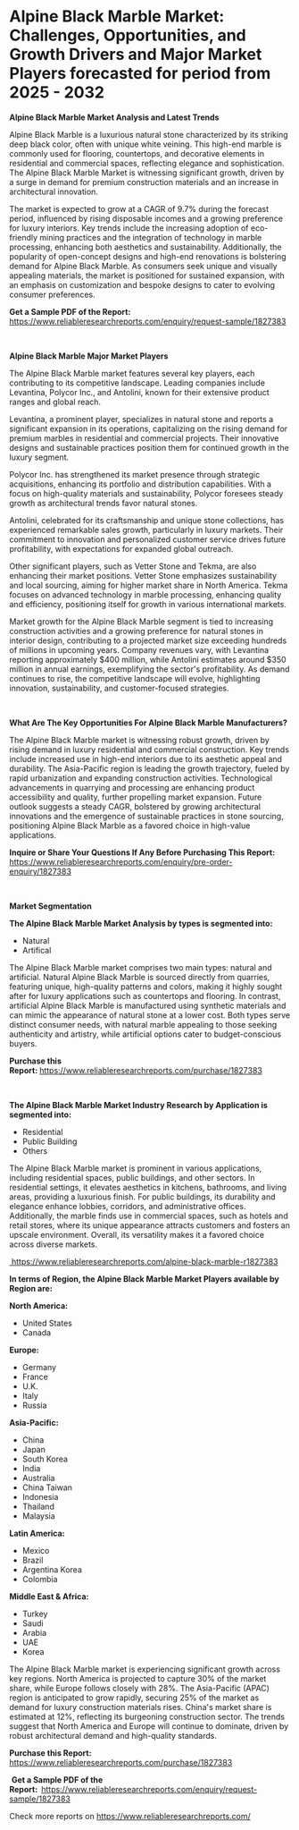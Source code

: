 <p><h1>Alpine Black Marble Market: Challenges, Opportunities, and Growth Drivers and Major Market Players forecasted for period from 2025 - 2032</h1></p><p><strong>Alpine Black Marble Market Analysis and Latest Trends</strong></p>
<p><p>Alpine Black Marble is a luxurious natural stone characterized by its striking deep black color, often with unique white veining. This high-end marble is commonly used for flooring, countertops, and decorative elements in residential and commercial spaces, reflecting elegance and sophistication. The Alpine Black Marble Market is witnessing significant growth, driven by a surge in demand for premium construction materials and an increase in architectural innovation.</p><p>The market is expected to grow at a CAGR of 9.7% during the forecast period, influenced by rising disposable incomes and a growing preference for luxury interiors. Key trends include the increasing adoption of eco-friendly mining practices and the integration of technology in marble processing, enhancing both aesthetics and sustainability. Additionally, the popularity of open-concept designs and high-end renovations is bolstering demand for Alpine Black Marble. As consumers seek unique and visually appealing materials, the market is positioned for sustained expansion, with an emphasis on customization and bespoke designs to cater to evolving consumer preferences.</p></p>
<p><strong>Get a Sample PDF of the Report:&nbsp;</strong> <a href="https://www.reliableresearchreports.com/enquiry/request-sample/1827383?utm_campaign=2030&utm_medium=2&utm_source=Github&utm_content=ia&utm_term=03022025&utm_id=alpine-black-marble">https://www.reliableresearchreports.com/enquiry/request-sample/1827383</a></p>
<p>&nbsp;</p>
<p><strong>Alpine Black Marble Major Market Players</strong></p>
<p><p>The Alpine Black Marble market features several key players, each contributing to its competitive landscape. Leading companies include Levantina, Polycor Inc., and Antolini, known for their extensive product ranges and global reach.</p><p>Levantina, a prominent player, specializes in natural stone and reports a significant expansion in its operations, capitalizing on the rising demand for premium marbles in residential and commercial projects. Their innovative designs and sustainable practices position them for continued growth in the luxury segment.</p><p>Polycor Inc. has strengthened its market presence through strategic acquisitions, enhancing its portfolio and distribution capabilities. With a focus on high-quality materials and sustainability, Polycor foresees steady growth as architectural trends favor natural stones.</p><p>Antolini, celebrated for its craftsmanship and unique stone collections, has experienced remarkable sales growth, particularly in luxury markets. Their commitment to innovation and personalized customer service drives future profitability, with expectations for expanded global outreach.</p><p>Other significant players, such as Vetter Stone and Tekma, are also enhancing their market positions. Vetter Stone emphasizes sustainability and local sourcing, aiming for higher market share in North America. Tekma focuses on advanced technology in marble processing, enhancing quality and efficiency, positioning itself for growth in various international markets.</p><p>Market growth for the Alpine Black Marble segment is tied to increasing construction activities and a growing preference for natural stones in interior design, contributing to a projected market size exceeding hundreds of millions in upcoming years. Company revenues vary, with Levantina reporting approximately $400 million, while Antolini estimates around $350 million in annual earnings, exemplifying the sector's profitability. As demand continues to rise, the competitive landscape will evolve, highlighting innovation, sustainability, and customer-focused strategies.</p></p>
<p>&nbsp;</p>
<p><strong>What Are The Key Opportunities For Alpine Black Marble Manufacturers?</strong></p>
<p><p>The Alpine Black Marble market is witnessing robust growth, driven by rising demand in luxury residential and commercial construction. Key trends include increased use in high-end interiors due to its aesthetic appeal and durability. The Asia-Pacific region is leading the growth trajectory, fueled by rapid urbanization and expanding construction activities. Technological advancements in quarrying and processing are enhancing product accessibility and quality, further propelling market expansion. Future outlook suggests a steady CAGR, bolstered by growing architectural innovations and the emergence of sustainable practices in stone sourcing, positioning Alpine Black Marble as a favored choice in high-value applications.</p></p>
<p><strong>Inquire or Share Your Questions If Any Before Purchasing This Report:</strong> <a href="https://www.reliableresearchreports.com/enquiry/pre-order-enquiry/1827383?utm_campaign=2030&utm_medium=2&utm_source=Github&utm_content=ia&utm_term=03022025&utm_id=alpine-black-marble">https://www.reliableresearchreports.com/enquiry/pre-order-enquiry/1827383</a></p>
<p>&nbsp;</p>
<p><strong>Market Segmentation</strong></p>
<p><strong>The Alpine Black Marble Market Analysis by types is segmented into:</strong></p>
<p><ul><li>Natural</li><li>Artifical</li></ul></p>
<p><p>The Alpine Black Marble market comprises two main types: natural and artificial. Natural Alpine Black Marble is sourced directly from quarries, featuring unique, high-quality patterns and colors, making it highly sought after for luxury applications such as countertops and flooring. In contrast, artificial Alpine Black Marble is manufactured using synthetic materials and can mimic the appearance of natural stone at a lower cost. Both types serve distinct consumer needs, with natural marble appealing to those seeking authenticity and artistry, while artificial options cater to budget-conscious buyers.</p></p>
<p><strong>Purchase this Report:&nbsp;</strong><a href="https://www.reliableresearchreports.com/purchase/1827383?utm_campaign=2030&utm_medium=2&utm_source=Github&utm_content=ia&utm_term=03022025&utm_id=alpine-black-marble">https://www.reliableresearchreports.com/purchase/1827383</a></p>
<p>&nbsp;</p>
<p><strong>The Alpine Black Marble Market Industry Research by Application is segmented into:</strong></p>
<p><ul><li>Residential</li><li>Public Building</li><li>Others</li></ul></p>
<p><p>The Alpine Black Marble market is prominent in various applications, including residential spaces, public buildings, and other sectors. In residential settings, it elevates aesthetics in kitchens, bathrooms, and living areas, providing a luxurious finish. For public buildings, its durability and elegance enhance lobbies, corridors, and administrative offices. Additionally, the marble finds use in commercial spaces, such as hotels and retail stores, where its unique appearance attracts customers and fosters an upscale environment. Overall, its versatility makes it a favored choice across diverse markets.</p></p>
<p><a href="https://www.reliableresearchreports.com/alpine-black-marble-r1827383?utm_campaign=2030&utm_medium=2&utm_source=Github&utm_content=ia&utm_term=03022025&utm_id=alpine-black-marble">&nbsp;https://www.reliableresearchreports.com/alpine-black-marble-r1827383</a></p>
<p><strong>In terms of Region, the Alpine Black Marble Market Players available by Region are:</strong></p>
<p>
    <p> <strong> North America: </strong>
        <ul>
            <li>United States</li>
            <li>Canada</li>
        </ul>
        </p> 
    <p> <strong> Europe: </strong>
        <ul>
            <li>Germany</li>
            <li>France</li>
            <li>U.K.</li>
            <li>Italy</li>
            <li>Russia</li>
        </ul>
        </p> 
    <p> <strong> Asia-Pacific: </strong>
        <ul>
            <li>China</li>
            <li>Japan</li>
            <li>South Korea</li>
            <li>India</li>
            <li>Australia</li>
            <li>China Taiwan</li>
            <li>Indonesia</li>
            <li>Thailand</li>
            <li>Malaysia</li>
        </ul>
        </p> 
    <p> <strong> Latin America: </strong>
        <ul>
            <li>Mexico</li>
            <li>Brazil</li>
            <li>Argentina Korea</li>
            <li>Colombia</li>
        </ul>
        </p> 
    <p> <strong> Middle East & Africa: </strong>
        <ul>
            <li>Turkey</li>
            <li>Saudi</li>
            <li>Arabia</li>
            <li>UAE</li>
            <li>Korea</li>
        </ul>
    </p>
    </p>
<p><p>The Alpine Black Marble market is experiencing significant growth across key regions. North America is projected to capture 30% of the market share, while Europe follows closely with 28%. The Asia-Pacific (APAC) region is anticipated to grow rapidly, securing 25% of the market as demand for luxury construction materials rises. China's market share is estimated at 12%, reflecting its burgeoning construction sector. The trends suggest that North America and Europe will continue to dominate, driven by robust architectural demand and high-quality standards.</p></p>
<p><strong>Purchase this Report: </strong><a href="https://www.reliableresearchreports.com/purchase/1827383?utm_campaign=2030&utm_medium=2&utm_source=Github&utm_content=ia&utm_term=03022025&utm_id=alpine-black-marble">https://www.reliableresearchreports.com/purchase/1827383</a></p>
<p>&nbsp;<strong>Get a Sample PDF of the Report:&nbsp;&nbsp;</strong><a href="https://www.reliableresearchreports.com/enquiry/request-sample/1827383?utm_campaign=2030&utm_medium=2&utm_source=Github&utm_content=ia&utm_term=03022025&utm_id=alpine-black-marble">https://www.reliableresearchreports.com/enquiry/request-sample/1827383</a></p>
<p><strong></strong></p>
<p>Check more reports on <a href="https://www.reliableresearchreports.com/?utm_campaign=2030&utm_medium=2&utm_source=Github&utm_content=ia&utm_term=03022025&utm_id=alpine-black-marble">https://www.reliableresearchreports.com/</a></p>